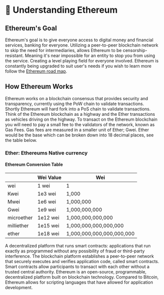 # 🧙 Understanding Ethereum

## Ethereum's Goal

Ethereum's goal is to give everyone access to digital money and financial services, banking for everyone. Utilizing a peer-to-peer blockchain network to skip the need for intermediaries, allows Ethereum to be censorship-resistant. Meaning it's near impossible for an entity to stop you from using the service. Creating a level playing field for everyone involved. Ethereum is constantly being upgraded to suit user's needs if you wish to learn more follow the [Ethereum road map](https://ethereum.org/en/upgrades/).

## How Ethereum Works

Ethereum works on a blockchain consensus that provides security and transparency, currently using the PoW chain to validate transactions. Shortly Ethereum will hard fork into a PoS chain to validate transactions. Think of the Ethereum blockchain as a highway and the Ether transactions as vehicles driving on the highway. To transact on the Ethereum blockchain you will need to pay a small fee to the validators of the network, known as Gas Fees. Gas fees are measured in a smaller unit of Ether; Gwei. Ether would be the base which can be broken down into 18 decimal places, see the table below.

### Ether: Ethereums Native currency



#### Ethereum Conversion Table

|             | Wei Value | Wei                       |
| ----------- | --------- | ------------------------- |
| wei         | 1 wei     | 1                         |
| Kwei        | 1e3 wei   | 1,000                     |
| Mwei        | 1e6 wei   | 1,000,000                 |
| Gwei        | 1e9 wei   | 1,000,000,000             |
| microether  | 1e12 wei  | 1,000,000,000,000         |
| milliether  | 1e15 wei  | 1,000,000,000,000,000     |
| ether       | 1e18 wei  | 1,000,000,000,000,000,000 |

A decentralized platform that runs smart contracts: applications that run exactly as programmed without any possibility of fraud or third-party interference. The blockchain platform establishes a peer-to-peer network that securely executes and verifies application code, called smart contracts. Smart contracts allow participants to transact with each other without a trusted central authority. Ethereum is an open-source, programmable, decentralized platform built on blockchain technology. Compared to Bitcoin, Ethereum allows for scripting languages that have allowed for application development.
